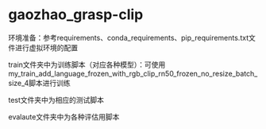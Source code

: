 # gaozhao_grasp-clip

环境准备：参考requirements、conda_requirements、pip_requirements.txt文件进行虚拟环境的配置

train文件夹中为训练脚本（对应各种模型）：可使用my_train_add_language_frozen_with_rgb_clip_rn50_frozen_no_resize_batch_size_4脚本进行训练

test文件夹中为相应的测试脚本

evalaute文件夹中为各种评估用脚本

